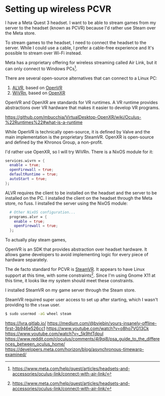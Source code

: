# Setting up wireless PCVR

I have a Meta Quest 3 headset.
I want to be able to stream games from my server to the headset (known as PCVR)
because I'd rather use Steam over the Meta store.

To stream games to the headset, I need to connect the headset to the server.
While I could use a cable, I prefer a cable-free experience and
It's possible to stream over Wi-Fi instead.

Meta has a proprietary offering for wireless streaming called Air Link,
but it can only connect to Windows PCs[^1].

There are several open-source alternatives that can connect to a Linux PC:

1. [ALVR](https://github.com/alvr-org/ALVR), based on [OpenVR](https://en.wikipedia.org/wiki/OpenVR)
2. [WiVRn](https://github.com/WiVRn/WiVRn), based on [OpenXR](https://en.wikipedia.org/wiki/OpenXR)

OpenVR and OpenXR are standards for VR runtimes.
A VR runtime provides abstractions over VR hardware that makes it easier to develop VR programs.

https://github.com/mbucchia/VirtualDesktop-OpenXR/wiki/Oculus-%22Runtimes%22#what-is-a-runtime

While OpenVR is technically open-source, it is defined by Valve and the main implementation is the proprietary SteamVR.
OpenXR is open-source and defined by the Khronos Group, a non-profit.

I'd rather use OpenXR, so I will try WiVRn.
There is a NixOS module for it:

```nix
services.wivrn = {
  enable = true;
  openFirewall = true;
  defaultRuntime = true;
  autoStart = true;
};
```


ALVR requires the client to be installed on the headset and
the server to be installed on the PC.
I installed the client on the headset through the Meta store, no fuss.
I installed the server using the NixOS module:

```nix
  # Other NixOS configuration...
  programs.alvr = {
    enable = true;
    openFirewall = true;
  };
```

To actually play steam games, 

OpenVR is an SDK that provides abstraction over headset hardware.
It allows game developers to avoid implementing logic for every piece of hardware separately.


The de facto standard for PCVR is [SteamVR](https://store.steampowered.com/steamvr).
It appears to have Linux support at this time, with some constraints[^1].
Since I'm using Gnome X11 at this time, it looks like my system should meet these constraints.

I installed SteamVR on my game server through the Steam store.

SteamVR required super user access to set up after starting,
which I wasn't providing to the `steam` user. 

```sh
$ sudo usermod -aG wheel steam
```

[^1]: https://www.meta.com/help/quest/articles/headsets-and-accessories/oculus-link/connect-with-air-link/
[^2]: https://help.steampowered.com/en/faqs/view/18A4-1E10-8A94-3DDA

https://lvra.gitlab.io/
https://medium.com/@bvjebin/yours-insanely-offline-first-3b946e526cc1
https://www.youtube.com/watch?v=o8ho7VG13Ck
https://www.youtube.com/watch?v=_5k9htTdpuI
https://www.reddit.com/r/oculus/comments/4j9qi8/psa_guide_to_the_differences_between_oculus_home/
https://developers.meta.com/horizon/blog/asynchronous-timewarp-examined/
